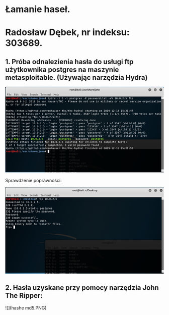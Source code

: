 # Łamanie haseł.
# Radosław Dębek, nr indeksu: 303689.
## 1. Próba odnalezienia hasła do usługi ftp użytkownika postgres na maszynie metasploitable. (Używając narzędzia Hydra)

![](hydra.PNG)

Sprawdzenie poprawności:

![](Sprawdzeniehydra.PNG)

## 2. Hasła uzyskane przy pomocy narzędzia John The Ripper:

![](hashe md5.PNG)








